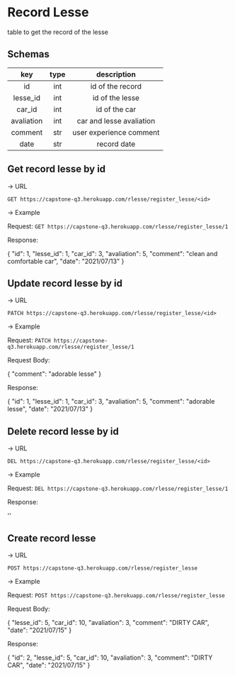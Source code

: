 # Record Lesse

table to get the record of the lesse

## Schemas

|    key     | type |       description        |
| :--------: | :--: | :----------------------: |
|     id     | int  |     id of the record     |
|  lesse_id  | int  |     id of the lesse      |
|   car_id   | int  |      id of the car       |
| avaliation | int  | car and lesse avaliation |
|  comment   | str  | user experience comment  |
|    date    | str  |       record date        |

## Get record lesse by id

-> URL

`GET https://capstone-q3.herokuapp.com/rlesse/register_lesse/<id>`

-> Example

Request: `GET https://capstone-q3.herokuapp.com/rlesse/register_lesse/1`

Response:

{
"id": 1,
"lesse_id": 1,
"car_id": 3,
"avaliation": 5,
"comment": "clean and comfortable car",
"date": "2021/07/13"
}

## Update record lesse by id

-> URL

`PATCH https://capstone-q3.herokuapp.com/rlesse/register_lesse/<id>`

-> Example

Request: `PATCH https://capstone-q3.herokuapp.com/rlesse/register_lesse/1`

Request Body:

{
"comment": "adorable lesse"
}

Response:

{
"id": 1,
"lesse_id": 1,
"car_id": 3,
"avaliation": 5,
"comment": "adorable lesse",
"date": "2021/07/13"
}

## Delete record lesse by id

-> URL

`DEL https://capstone-q3.herokuapp.com/rlesse/register_lesse/<id>`

-> Example

Request: `DEL https://capstone-q3.herokuapp.com/rlesse/register_lesse/1`

Response:

''

## Create record lesse

-> URL

`POST https://capstone-q3.herokuapp.com/rlesse/register_lesse`

-> Example

Request: `POST https://capstone-q3.herokuapp.com/rlesse/register_lesse`

Request Body:

{
"lesse_id": 5,
"car_id": 10,
"avaliation": 3,
"comment": "DIRTY CAR",
"date": "2021/07/15"
}

Response:

{
"id": 2,
"lesse_id": 5,
"car_id": 10,
"avaliation": 3,
"comment": "DIRTY CAR",
"date": "2021/07/15"
}
